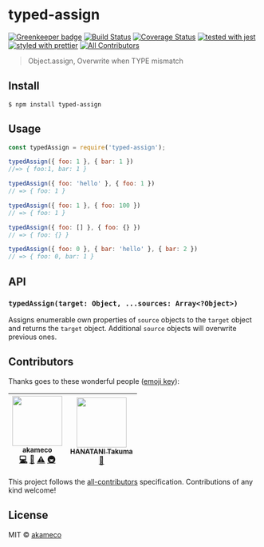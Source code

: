 # typed-assign

[![Greenkeeper badge](https://badges.greenkeeper.io/akameco/typed-assign.svg)](https://greenkeeper.io/)
[![Build Status](https://travis-ci.org/akameco/typed-assign.svg?branch=master)](https://travis-ci.org/akameco/typed-assign)
[![Coverage Status](https://coveralls.io/repos/github/akameco/typed-assign/badge.svg?branch=master)](https://coveralls.io/github/akameco/typed-assign?branch=master)
[![tested with jest](https://img.shields.io/badge/tested_with-jest-99424f.svg)](https://github.com/facebook/jest)
[![styled with prettier](https://img.shields.io/badge/styled_with-prettier-ff69b4.svg)](https://github.com/prettier/prettier)
[![All Contributors](https://img.shields.io/badge/all_contributors-2-orange.svg?style=flat-square)](#contributors)

> Object.assign, Overwrite when TYPE mismatch


## Install

```
$ npm install typed-assign
```

## Usage

```js
const typedAssign = require('typed-assign');

typedAssign({ foo: 1 }, { bar: 1 })
//=> { foo:1, bar: 1 }

typedAssign({ foo: 'hello' }, { foo: 1 })
// => { foo: 1 }

typedAssign({ foo: 1 }, { foo: 100 })
// => { foo: 1 }

typedAssign({ foo: [] }, { foo: {} })
// => { foo: {} }

typedAssign({ foo: 0 }, { bar: 'hello' }, { bar: 2 })
// => { foo: 0, bar: 1 }
```

## API

### `typedAssign(target: Object, ...sources: Array<?Object>)`
Assigns enumerable own properties of `source` objects to the `target` object and returns the `target` object. Additional `source` objects will overwrite previous ones.

## Contributors

Thanks goes to these wonderful people ([emoji key](https://github.com/kentcdodds/all-contributors#emoji-key)):

<!-- ALL-CONTRIBUTORS-LIST:START - Do not remove or modify this section -->
| [<img src="https://avatars2.githubusercontent.com/u/4002137?v=4" width="100px;"/><br /><sub>akameco</sub>](http://akameco.github.io)<br />[💻](https://github.com/akameco/typed-assign/commits?author=akameco "Code") [📖](https://github.com/akameco/typed-assign/commits?author=akameco "Documentation") [⚠️](https://github.com/akameco/typed-assign/commits?author=akameco "Tests") [🚇](#infra-akameco "Infrastructure (Hosting, Build-Tools, etc)") | [<img src="https://avatars0.githubusercontent.com/u/6993514?v=4" width="100px;"/><br /><sub>HANATANI Takuma</sub>](https://potato4d.me)<br />[📖](https://github.com/akameco/typed-assign/commits?author=potato4d "Documentation") |
| :---: | :---: |
<!-- ALL-CONTRIBUTORS-LIST:END -->

This project follows the [all-contributors](https://github.com/kentcdodds/all-contributors) specification. Contributions of any kind welcome!

## License

MIT © [akameco](http://akameco.github.io)
